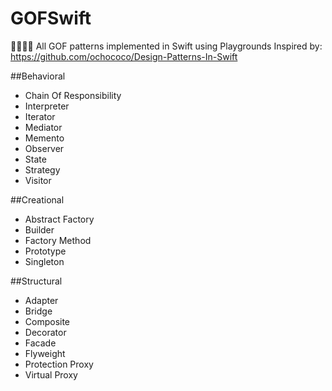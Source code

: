 # GOFSwift
👨‍👩‍👧‍👦 All GOF patterns implemented in Swift using Playgrounds
Inspired by: https://github.com/ochococo/Design-Patterns-In-Swift

##Behavioral

* Chain Of Responsibility
* Interpreter
* Iterator
* Mediator
* Memento
* Observer
* State
* Strategy
* Visitor

##Creational

* Abstract Factory
* Builder
* Factory Method
* Prototype
* Singleton

##Structural

* Adapter
* Bridge
* Composite
* Decorator
* Facade
* Flyweight
* Protection Proxy
* Virtual Proxy

